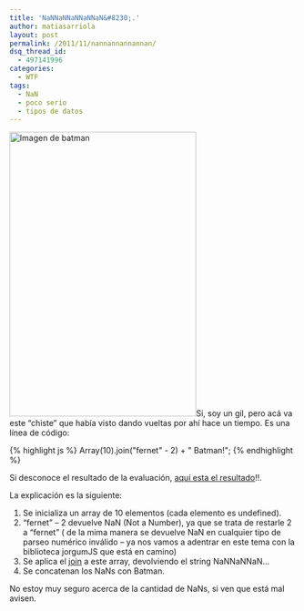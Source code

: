 ```yaml
---
title: 'NaNNaNNaNNaNNaN&#8230;.'
author: matiasarriola
layout: post
permalink: /2011/11/nannannannannan/
dsq_thread_id:
  - 497141996
categories:
  - WTF
tags:
  - NaN
  - poco serio
  - tipos de datos
---
```

[<img class="aligncenter size-full wp-image-417" title="BATMAN!" src="http://www.fernetjs.com/wp-content/uploads/2011/11/3601491300_ab28b127bb.jpg" alt="Imagen de batman" width="328" height="500" /><!--more-->][1]Si, soy un gil, pero acá va este &#8220;chiste&#8221; que había visto dando vueltas por ahí hace un tiempo. Es una línea de código:

{% highlight js %}
Array(10).join("fernet" - 2) + " Batman!";
 {% endhighlight %}

Si desconoce el resultado de la evaluación, [aquí esta el resultado][2]!!.

La explicación es la siguiente:

  1. Se inicializa un array de 10 elementos (cada elemento es undefined).
  2. &#8220;fernet&#8221; &#8211; 2 devuelve NaN (Not a Number), ya que se trata de restarle 2 a &#8220;fernet&#8221; ( de la mima manera se devuelve NaN en cualquier tipo de parseo numérico inválido &#8211; ya nos vamos a adentrar en este tema con la biblioteca jorgumJS que está en camino)
  3. Se aplica el [join][3] a este array, devolviendo el string NaNNaNNaN&#8230;
  4. Se concatenan los NaNs con Batman.

No estoy muy seguro acerca de la cantidad de NaNs, si ven que está mal avisen.

 [1]: http://www.fernetjs.com/wp-content/uploads/2011/11/3601491300_ab28b127bb.jpg
 [2]: http://jsbin.com/ukociy "Para los holgazanes que no abren su consola"
 [3]: https://developer.mozilla.org/en/JavaScript/Reference/Global_Objects/Array/join "MDN - Array.join"